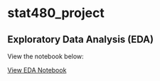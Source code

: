 # stat480_project

## Exploratory Data Analysis (EDA)

View the notebook below:

[View EDA Notebook](https://nbviewer.org/github/fsaudm/stat480_project/blob/main/eda.ipynb)
